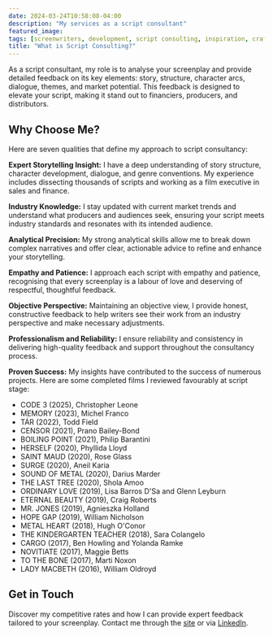 ```yaml
---
date: 2024-03-24T10:58:08-04:00
description: "My services as a script consultant"
featured_image:
tags: [screenwriters, development, script consulting, inspiration, craft]
title: "What is Script Consulting?"
---
```


As a script consultant, my role is to analyse your screenplay and provide detailed feedback on its key elements: story, structure, character arcs, dialogue, themes, and market potential. This feedback is designed to elevate your script, making it stand out to financiers, producers, and distributors.

## Why Choose Me?
Here are seven qualities that define my approach to script consultancy:

**Expert Storytelling Insight:**
I have a deep understanding of story structure, character development, dialogue, and genre conventions. My experience includes dissecting thousands of scripts and working as a film executive in sales and finance.

**Industry Knowledge:**
I stay updated with current market trends and understand what producers and audiences seek, ensuring your script meets industry standards and resonates with its intended audience.

**Analytical Precision:**
My strong analytical skills allow me to break down complex narratives and offer clear, actionable advice to refine and enhance your storytelling.

**Empathy and Patience:**
I approach each script with empathy and patience, recognising that every screenplay is a labour of love and deserving of respectful, thoughtful feedback.

**Objective Perspective:**
Maintaining an objective view, I provide honest, constructive feedback to help writers see their work from an industry perspective and make necessary adjustments.

**Professionalism and Reliability:**
I ensure reliability and consistency in delivering high-quality feedback and support throughout the consultancy process.

**Proven Success:**
My insights have contributed to the success of numerous projects. Here are some completed films I reviewed favourably at script stage:

* CODE 3 (2025), Christopher Leone
* MEMORY (2023), Michel Franco
* TÁR (2022), Todd Field
* CENSOR (2021), Prano Bailey-Bond
* BOILING POINT (2021), Philip Barantini
* HERSELF (2020), Phyllida Lloyd
* SAINT MAUD (2020), Rose Glass
* SURGE (2020), Aneil Karia
* SOUND OF METAL (2020), Darius Marder
* THE LAST TREE (2020), Shola Amoo
* ORDINARY LOVE (2019), Lisa Barros D'Sa and Glenn Leyburn
* ETERNAL BEAUTY (2019), Craig Roberts
* MR. JONES (2019), Agnieszka Holland
* HOPE GAP (2019), William Nicholson
* METAL HEART (2018), Hugh O'Conor
* THE KINDERGARTEN TEACHER (2018), Sara Colangelo
* CARGO (2017), Ben Howling and Yolanda Ramke
* NOVITIATE (2017), Maggie Betts
* TO THE BONE (2017), Marti Noxon
* LADY MACBETH (2016), William Oldroyd

## Get in Touch
Discover my competitive rates and how I can provide expert feedback tailored to your screenplay. Contact me through the [site](https://www.charliebury.com/contact/) or via [LinkedIn](https://www.linkedin.com/in/charliebury/).
